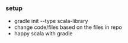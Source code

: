 
### setup
* gradle init --type scala-library
* change code/files based on the files in repo
* happy scala with gradle

